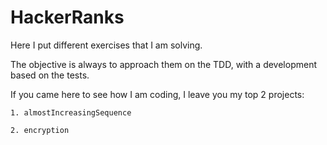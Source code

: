 
# HackerRanks

Here I put different exercises that I am solving.

The objective is always to approach them on the TDD, with a development based on the tests.

If you came here to see how I am coding, I leave you my top 2 projects:

    1. almostIncreasingSequence

    2. encryption

